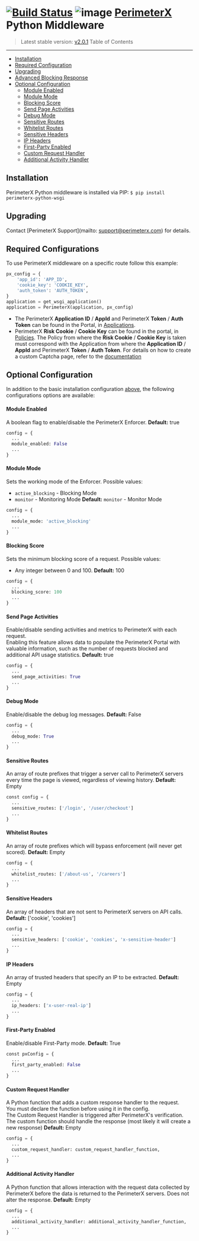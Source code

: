 [![Build Status](https://travis-ci.org/PerimeterX/perimeterx-python-wsgi.svg?branch=master)](https://travis-ci.org/PerimeterX/perimeterx-python-wsgi)
![image](https://s.perimeterx.net/logo.png)
[PerimeterX](http://www.perimeterx.com) Python Middleware
=============================================================
> Latest stable version: [v2.0.1](https://pypi.org/project/perimeterx-python-wsgi/)
Table of Contents
-----------------
- [Installation](#installation)
- [Required Configuration](#required_config)
- [Upgrading](#upgrading)
- [Advanced Blocking Response](#advanced_blocking_response)
- [Optional Configuration](#configuration)
    * [Module Enabled](#module_enabled)
    * [Module Mode](#module_mode)
    * [Blocking Score](#blocking_score)
    * [Send Page Activities](#send_page_activities)
    * [Debug Mode](#debug_mode)
    * [Sensitive Routes](#sensitive_routes)
    * [Whitelist Routes](#whitelist_routes)
    * [Sensitive Headers](#sensitive_headers)
    * [IP Headers](#ip_headers)
    * [First-Party Enabled](#first_party_enabled)
    * [Custom Request Handler](#custom_request_handler)
    * [Additional Activity Handler](#additional_activity_handler)
## <a name="installation"></a> Installation
PerimeterX Python middleware is installed via PIP:
`$ pip install perimeterx-python-wsgi`
## <a name="upgrading"></a> Upgrading
Contact [PerimeterX Support](mailto: support@perimeterx.com) for details.
## <a name="required_config"></a> Required Configurations
To use PerimeterX middleware on a specific route follow this example:
```python
px_config = {
    'app_id': 'APP_ID',
    'cookie_key': 'COOKIE_KEY',
    'auth_token': 'AUTH_TOKEN',
}
application = get_wsgi_application()
application = PerimeterX(application, px_config)
```
- The PerimeterX **Application ID** / **AppId** and PerimeterX **Token** / **Auth Token** can be found in the Portal, in [Applications](https://console.perimeterx.com/#/app/applicationsmgmt).
- PerimeterX **Risk Cookie** / **Cookie Key** can be found in the portal, in [Policies](https://console.perimeterx.com/#/app/policiesmgmt).
The Policy from where the **Risk Cookie** / **Cookie Key** is taken must correspond with the Application from where the **Application ID** / **AppId** and PerimeterX **Token** / **Auth Token**.
For details on how to create a custom Captcha page, refer to the [documentation](https://console.perimeterx.com/docs/server_integration_new.html#custom-captcha-section)
## <a name="configuration"></a>Optional Configuration
In addition to the basic installation configuration [above](#required_config), the following configurations options are available:
#### <a name="module_enabled"></a>Module Enabled
A boolean flag to enable/disable the PerimeterX Enforcer.
**Default:** true
```python
config = {
  ...
  module_enabled: False
  ...
}
```
#### <a name="module_mode"></a>Module Mode
Sets the working mode of the Enforcer.
Possible values:
* `active_blocking` - Blocking Mode
* `monitor` - Monitoring Mode
**Default:** `monitor` - Monitor Mode
```python
config = {
  ...
  module_mode: 'active_blocking'
  ...
}
```
#### <a name="blocking_score"></a>Blocking Score
Sets the minimum blocking score of a request.
Possible values:
* Any integer between 0 and 100.
**Default:** 100
```python
config = {
  ...
  blocking_score: 100
  ...
}
```
#### <a name="send_page_activities"></a>Send Page Activities
Enable/disable sending activities and metrics to PerimeterX with each request. <br/>
Enabling this feature allows data to populate the PerimeterX Portal with valuable information, such as the number of requests blocked and additional API usage statistics.
**Default:** true
```python
config = {
  ...
  send_page_activities: True
  ...
}
```
#### <a name="debug_mode"></a>Debug Mode
Enable/disable the debug log messages.
**Default:** False
```python
config = {
  ...
  debug_mode: True
  ...
}
```
#### <a name="sensitive_routes"></a> Sensitive Routes
An array of route prefixes that trigger a server call to PerimeterX servers every time the page is viewed, regardless of viewing history.
**Default:** Empty
```python
const config = {
  ...
  sensitive_routes: ['/login', '/user/checkout']
  ...
}
```
#### <a name="whitelist_routes"></a> Whitelist Routes
An array of route prefixes which will bypass enforcement (will never get scored).
**Default:** Empty
```python
config = {
  ...
  whitelist_routes: ['/about-us', '/careers']
  ...
}
```
#### <a name="sensitive_headers"></a>Sensitive Headers
An array of headers that are not sent to PerimeterX servers on API calls.
**Default:** ['cookie', 'cookies']
```python
config = {
  ...
  sensitive_headers: ['cookie', 'cookies', 'x-sensitive-header']
  ...
}
```
#### <a name="ip_headers"></a>IP Headers
An array of trusted headers that specify an IP to be extracted.
**Default:** Empty
```python
config = {
  ...
  ip_headers: ['x-user-real-ip']
  ...
}
```
#### <a name="first_party_enabled"></a>First-Party Enabled
Enable/disable First-Party mode.
**Default:** True
```python
const pxConfig = {
  ...
  first_party_enabled: False
  ...
}
```
#### <a name="custom_request_handler"></a>Custom Request Handler
A Python function that adds a custom response handler to the request.</br>
You must declare the function before using it in the config.</br>
The Custom Request Handler is triggered after PerimeterX's verification.
The custom function should handle the response (most likely it will create a new response)
**Default:** Empty
```python
config = {
  ...
  custom_request_handler: custom_request_handler_function,
  ...
}
```
#### <a name="additional_activity_handler"></a>Additional Activity Handler
A Python function that allows interaction with the request data collected by PerimeterX before the data is returned to the PerimeterX servers. Does not alter the response.
**Default:** Empty
```python
config = {
  ...
  additional_activity_handler: additional_activity_handler_function,
  ...
}
```